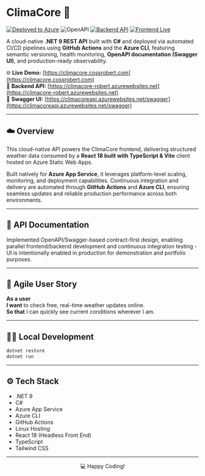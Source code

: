 # ClimaCore 🚀  

[![Deployed to Azure](https://img.shields.io/badge/Deployed%20to-Azure-blue?logo=microsoftazure&logoColor=white)](https://azure.microsoft.com)
![OpenAPI](https://img.shields.io/badge/Documented%20with-OpenAPI-green?logo=openapiinitiative&logoColor=white)
[![Backend API](https://img.shields.io/badge/Backend%20API-Azure-blue?logo=microsoftazure&logoColor=white)](https://climacoreapi.azurewebsites.net/weatherforecast)
[![Frontend Live](https://img.shields.io/website?url=https%3A%2F%2Fclimacore.cossrobert.com&label=Frontend)](https://climacore.cossrobert.com)

A cloud-native **.NET 9 REST API** built with **C#** and deployed via automated CI/CD pipelines using **GitHub Actions** and the **Azure CLI**, featuring semantic versioning, health monitoring, **OpenAPI documentation (Swagger UI)**, and production-ready observability.

🌐 **Live Demo:** [https://climacore.cossrobert.com](https://climacore.cossrobert.com)  
🧩 **Backend API:** [https://climacore-robert.azurewebsites.net](https://climacore-robert.azurewebsites.net)  
📘 **Swagger UI:** [https://climacoreapi.azurewebsites.net/swagger](https://climacoreapi.azurewebsites.net/swagger)

---

## ☁️ Overview  
This cloud-native API powers the ClimaCore frontend, delivering structured weather data consumed by a **React 18 built with TypeScript & Vite** client hosted on Azure Static Web Apps.  

Built natively for **Azure App Service**, it leverages platform-level scaling, monitoring, and deployment capabilities. Continuous integration and delivery are automated through **GitHub Actions** and **Azure CLI**, ensuring seamless updates and reliable production performance across both environments.

---

## 📘 API Documentation  
Implemented OpenAPI/Swagger-based contract-first design, enabling parallel frontend/backend development and continuous integration testing - UI is intentionally enabled in production for demonstration and portfolio purposes. 

---

## 🧩 Agile User Story  
**As a user**  
**I want** to check free, real-time weather updates online.  
**So that** I can quickly see current conditions wherever I am.

---

## 👨‍💻 Local Development  

```bash
dotnet restore
dotnet run
```

---

## ⚙️ Tech Stack
- .NET 9
- C#
- Azure App Service
- Azure CLI
- GitHub Actions
- Linux Hosting
- React 18 (Headless Front End)
- TypeScript
- Tailwind CSS

---

<p align="center">💻 Happy Coding!</p>


